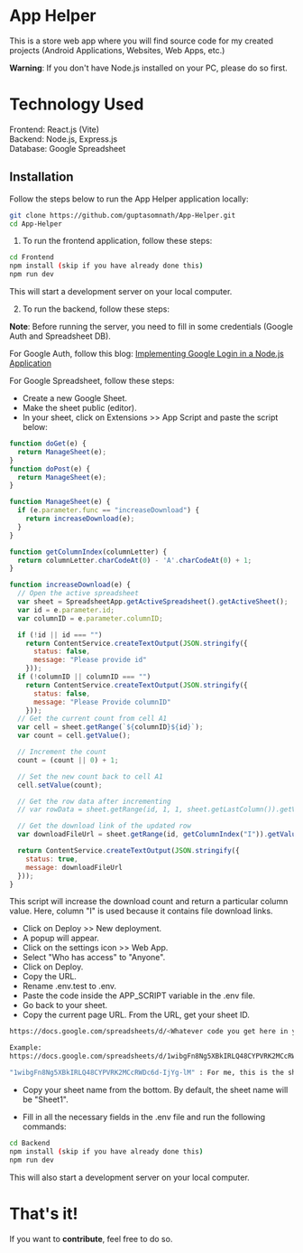# App Helper

This is a store web app where you will find source code for my created projects (Android Applications, Websites, Web Apps, etc.)

**Warning**: If you don't have Node.js installed on your PC, please do so first.

# Technology Used
Frontend: React.js (Vite) \
Backend: Node.js, Express.js \
Database: Google Spreadsheet

## Installation

Follow the steps below to run the App Helper application locally:

```bash
git clone https://github.com/guptasomnath/App-Helper.git
cd App-Helper
```

1) To run the frontend application, follow these steps:

```bash
cd Frontend
npm install (skip if you have already done this)
npm run dev
```

This will start a development server on your local computer.

2) To run the backend, follow these steps:

**Note**: Before running the server, you need to fill in some credentials (Google Auth and Spreadsheet DB).

For Google Auth, follow this blog:
[Implementing Google Login in a Node.js Application](https://codeculturepro.medium.com/implementing-google-login-in-a-node-js-application-b6fbd98ce5e)

For Google Spreadsheet, follow these steps:

* Create a new Google Sheet.
* Make the sheet public (editor).
* In your sheet, click on Extensions >> App Script and paste the script below:

```javascript
function doGet(e) {
  return ManageSheet(e);
}
function doPost(e) {
  return ManageSheet(e);
}

function ManageSheet(e) {
  if (e.parameter.func == "increaseDownload") {
    return increaseDownload(e);
  }
}

function getColumnIndex(columnLetter) {
  return columnLetter.charCodeAt(0) - 'A'.charCodeAt(0) + 1;
}

function increaseDownload(e) {
  // Open the active spreadsheet
  var sheet = SpreadsheetApp.getActiveSpreadsheet().getActiveSheet();
  var id = e.parameter.id;
  var columnID = e.parameter.columnID;

  if (!id || id === "")
    return ContentService.createTextOutput(JSON.stringify({
      status: false,
      message: "Please provide id"
    }));
  if (!columnID || columnID === "")
    return ContentService.createTextOutput(JSON.stringify({
      status: false,
      message: "Please Provide columnID"
    }));
  // Get the current count from cell A1
  var cell = sheet.getRange(`${columnID}${id}`);
  var count = cell.getValue();

  // Increment the count
  count = (count || 0) + 1;

  // Set the new count back to cell A1
  cell.setValue(count);

  // Get the row data after incrementing
  // var rowData = sheet.getRange(id, 1, 1, sheet.getLastColumn()).getValues()[0];

  // Get the download link of the updated row
  var downloadFileUrl = sheet.getRange(id, getColumnIndex("I")).getValue();

  return ContentService.createTextOutput(JSON.stringify({
    status: true,
    message: downloadFileUrl
  }));
}
```

This script will increase the download count and return a particular column value. Here, column "I" is used because it contains file download links.

* Click on Deploy >> New deployment.
* A popup will appear.
* Click on the settings icon >> Web App.
* Select "Who has access" to "Anyone".
* Click on Deploy.
* Copy the URL.
* Rename .env.test to .env.
* Paste the code inside the APP_SCRIPT variable in the .env file.
* Go back to your sheet.
* Copy the current page URL. From the URL, get your sheet ID.

```bash
https://docs.google.com/spreadsheets/d/<Whatever code you get here in your URL, copy that because it will be your sheet ID>/edit?gid=0#gid=0

Example:
https://docs.google.com/spreadsheets/d/1wibgFn8Ng5XBkIRLQ48CYPVRK2MCcRWDc6d-IjYg-lM/edit?gid=0#gid=0

"1wibgFn8Ng5XBkIRLQ48CYPVRK2MCcRWDc6d-IjYg-lM" : For me, this is the sheet ID
```

* Copy your sheet name from the bottom. By default, the sheet name will be "Sheet1".

* Fill in all the necessary fields in the .env file and run the following commands:

```bash
cd Backend
npm install (skip if you have already done this)
npm run dev
```

This will also start a development server on your local computer.


# That's it!

If you want to **contribute**, feel free to do so.